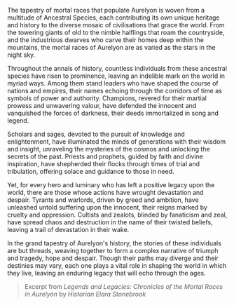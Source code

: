 The tapestry of mortal races that populate Aurelyon is woven from a multitude of Ancestral Species, each contributing its own unique heritage and history to the diverse mosaic of civilisations that grace the world. From the towering giants of old to the nimble halflings that roam the countryside, and the industrious dwarves who carve their homes deep within the mountains, the mortal races of Aurelyon are as varied as the stars in the night sky.

Throughout the annals of history, countless individuals from these ancestral species have risen to prominence, leaving an indelible mark on the world in myriad ways. Among them stand leaders who have shaped the course of nations and empires, their names echoing through the corridors of time as symbols of power and authority. Champions, revered for their martial prowess and unwavering valour, have defended the innocent and vanquished the forces of darkness, their deeds immortalized in song and legend.

Scholars and sages, devoted to the pursuit of knowledge and enlightenment, have illuminated the minds of generations with their wisdom and insight, unraveling the mysteries of the cosmos and unlocking the secrets of the past. Priests and prophets, guided by faith and divine inspiration, have shepherded their flocks through times of trial and tribulation, offering solace and guidance to those in need.

Yet, for every hero and luminary who has left a positive legacy upon the world, there are those whose actions have wrought devastation and despair. Tyrants and warlords, driven by greed and ambition, have unleashed untold suffering upon the innocent, their reigns marked by cruelty and oppression. Cultists and zealots, blinded by fanaticism and zeal, have spread chaos and destruction in the name of their twisted beliefs, leaving a trail of devastation in their wake.

In the grand tapestry of Aurelyon's history, the stories of these individuals are but threads, weaving together to form a complex narrative of triumph and tragedy, hope and despair. Though their paths may diverge and their destinies may vary, each one plays a vital role in shaping the world in which they live, leaving an enduring legacy that will echo through the ages.

> Excerpt from _Legends and Legacies: Chronicles of the Mortal Races in Aurelyon_ by _Historian Elara Stonebrook_